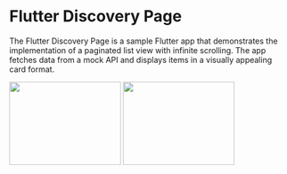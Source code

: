 # Flutter Discovery Page

The Flutter Discovery Page is a sample Flutter app that demonstrates the implementation of a paginated list view with infinite scrolling. The app fetches data from a mock API and displays items in a visually appealing card format.

<img src="url_to_your_image" width="200" height="150"> <img src="url_to_your_image" width="200" height="150">


